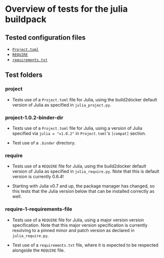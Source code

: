 # Overview of tests for the julia buildpack

## Tested configuration files

- [`Project.toml`](https://build2docker.readthedocs.io/en/latest/config_files.html#project-toml-install-a-julia-environment)
- [`REQUIRE`](https://build2docker.readthedocs.io/en/latest/config_files.html#require-install-a-julia-environment-legacy)
- [`requirements.txt`](https://build2docker.readthedocs.io/en/latest/config_files.html#requirements-txt-install-a-python-environment)

## Test folders

### project

- Tests use of a `Project.toml` file for Julia, using the build2docker default
  version of Julia as specified in `julia_project.py`.

### project-1.0.2-binder-dir

- Tests use of a `Project.toml` file for Julia, using a version of Julia
  specified via `julia = "=1.0.2"` in `Project.toml`'s `[compat]` section.

- Test use of a `.binder` directory.

### require

- Tests use of a `REQUIRE` file for Julia, using the build2docker default version
  of Julia as specified in `julia_require.py`. Note that this is default version
  is currently 0.6.4!

- Starting with Julia v0.7 and up, the package manager has changed, so this
  tests that the Julia version below that can be installed correctly as well.

### require-1-requirements-file

- Tests use of a `REQUIRE` file for Julia, using a major version version
  specification. Note that this major version specification is currently
  resolving to a pinned minor and patch version as declared in
  `julia_require.py`.

- Test use of a `requirements.txt` file, where it is expected to be respected
  alongside the `REQUIRE` file.
